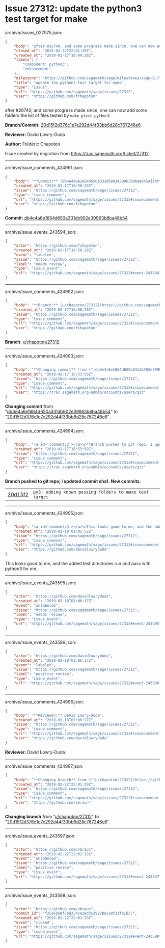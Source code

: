 # Issue 27312: update the python3 test target for make

archive/issues_027075.json:
```json
{
    "body": "after #26740, and some progress made since, one can now add some folders the list of files tested by `make ptest-python3`\n\n**Branch/Commit:** [20d15f2d376c1e7e292d44f33bb6d28c767246e6](https://github.com/sagemath/sagetrac-mirror/commit/20d15f2d376c1e7e292d44f33bb6d28c767246e6)\n\n**Reviewer:** David Lowry-Duda\n\n**Author:** Fr\u00e9d\u00e9ric Chapoton\n\nIssue created by migration from https://trac.sagemath.org/ticket/27312\n\n",
    "closed_at": "2019-02-22T22:01:29Z",
    "created_at": "2019-02-17T16:49:28Z",
    "labels": [
        "component: python3",
        "enhancement"
    ],
    "milestone": "https://github.com/sagemath/sage/milestones/sage-8.7",
    "title": "update the python3 test target for make",
    "type": "issue",
    "url": "https://github.com/sagemath/sage/issues/27312",
    "user": "https://github.com/fchapoton"
}
```
after #26740, and some progress made since, one can now add some folders the list of files tested by `make ptest-python3`

**Branch/Commit:** [20d15f2d376c1e7e292d44f33bb6d28c767246e6](https://github.com/sagemath/sagetrac-mirror/commit/20d15f2d376c1e7e292d44f33bb6d28c767246e6)

**Reviewer:** David Lowry-Duda

**Author:** Frédéric Chapoton

Issue created by migration from https://trac.sagemath.org/ticket/27312





---

archive/issue_comments_424991.json:
```json
{
    "body": "**Commit:** [db4e4a6e1664d650a331db902e39963b8ba48b54](https://github.com/sagemath/sagetrac-mirror/commit/db4e4a6e1664d650a331db902e39963b8ba48b54)",
    "created_at": "2019-02-17T16:50:20Z",
    "issue": "https://github.com/sagemath/sage/issues/27312",
    "type": "issue_comment",
    "url": "https://github.com/sagemath/sage/issues/27312#issuecomment-424991",
    "user": "https://github.com/fchapoton"
}
```

**Commit:** [db4e4a6e1664d650a331db902e39963b8ba48b54](https://github.com/sagemath/sagetrac-mirror/commit/db4e4a6e1664d650a331db902e39963b8ba48b54)



---

archive/issue_events_243594.json:
```json
{
    "actor": "https://github.com/fchapoton",
    "created_at": "2019-02-17T16:50:20Z",
    "event": "labeled",
    "issue": "https://github.com/sagemath/sage/issues/27312",
    "label": "needs review",
    "type": "issue_event",
    "url": "https://github.com/sagemath/sage/issues/27312#event-243594"
}
```



---

archive/issue_comments_424992.json:
```json
{
    "body": "**Branch:** [u/chapoton/27312](https://github.com/sagemath/sagetrac-mirror/tree/u/chapoton/27312)",
    "created_at": "2019-02-17T16:50:20Z",
    "issue": "https://github.com/sagemath/sage/issues/27312",
    "type": "issue_comment",
    "url": "https://github.com/sagemath/sage/issues/27312#issuecomment-424992",
    "user": "https://github.com/fchapoton"
}
```

**Branch:** [u/chapoton/27312](https://github.com/sagemath/sagetrac-mirror/tree/u/chapoton/27312)



---

archive/issue_comments_424993.json:
```json
{
    "body": "**Changing commit** from \"[db4e4a6e1664d650a331db902e39963b8ba48b54](https://github.com/sagemath/sagetrac-mirror/commit/db4e4a6e1664d650a331db902e39963b8ba48b54)\" to \"[20d15f2d376c1e7e292d44f33bb6d28c767246e6](https://github.com/sagemath/sagetrac-mirror/commit/20d15f2d376c1e7e292d44f33bb6d28c767246e6)\".",
    "created_at": "2019-02-17T16:53:59Z",
    "issue": "https://github.com/sagemath/sage/issues/27312",
    "type": "issue_comment",
    "url": "https://github.com/sagemath/sage/issues/27312#issuecomment-424993",
    "user": "https://trac.sagemath.org/admin/accounts/users/git"
}
```

**Changing commit** from "[db4e4a6e1664d650a331db902e39963b8ba48b54](https://github.com/sagemath/sagetrac-mirror/commit/db4e4a6e1664d650a331db902e39963b8ba48b54)" to "[20d15f2d376c1e7e292d44f33bb6d28c767246e6](https://github.com/sagemath/sagetrac-mirror/commit/20d15f2d376c1e7e292d44f33bb6d28c767246e6)".



---

archive/issue_comments_424994.json:
```json
{
    "body": "<a id='comment:2'></a>\n**Branch pushed to git repo; I updated commit sha1.** **New commits:**\n<table><tr><td><a href=\"https://github.com/sagemath/sagetrac-mirror/commit/20d15f2d376c1e7e292d44f33bb6d28c767246e6\">20d15f2</a></td><td><code>py3: adding known passing folders to make test target</code></td></tr></table>\n",
    "created_at": "2019-02-17T16:53:59Z",
    "issue": "https://github.com/sagemath/sage/issues/27312",
    "type": "issue_comment",
    "url": "https://github.com/sagemath/sage/issues/27312#issuecomment-424994",
    "user": "https://trac.sagemath.org/admin/accounts/users/git"
}
```

<a id='comment:2'></a>
**Branch pushed to git repo; I updated commit sha1.** **New commits:**
<table><tr><td><a href="https://github.com/sagemath/sagetrac-mirror/commit/20d15f2d376c1e7e292d44f33bb6d28c767246e6">20d15f2</a></td><td><code>py3: adding known passing folders to make test target</code></td></tr></table>




---

archive/issue_comments_424995.json:
```json
{
    "body": "<a id='comment:3'></a>\nThis looks good to me, and the added test directories run and pass with python3 for me.",
    "created_at": "2019-02-18T01:05:52Z",
    "issue": "https://github.com/sagemath/sage/issues/27312",
    "type": "issue_comment",
    "url": "https://github.com/sagemath/sage/issues/27312#issuecomment-424995",
    "user": "https://github.com/davidlowryduda"
}
```

<a id='comment:3'></a>
This looks good to me, and the added test directories run and pass with python3 for me.



---

archive/issue_events_243595.json:
```json
{
    "actor": "https://github.com/davidlowryduda",
    "created_at": "2019-02-18T01:06:17Z",
    "event": "unlabeled",
    "issue": "https://github.com/sagemath/sage/issues/27312",
    "label": "needs review",
    "type": "issue_event",
    "url": "https://github.com/sagemath/sage/issues/27312#event-243595"
}
```



---

archive/issue_events_243596.json:
```json
{
    "actor": "https://github.com/davidlowryduda",
    "created_at": "2019-02-18T01:06:17Z",
    "event": "labeled",
    "issue": "https://github.com/sagemath/sage/issues/27312",
    "label": "positive review",
    "type": "issue_event",
    "url": "https://github.com/sagemath/sage/issues/27312#event-243596"
}
```



---

archive/issue_comments_424996.json:
```json
{
    "body": "**Reviewer:** David Lowry-Duda",
    "created_at": "2019-02-18T01:06:17Z",
    "issue": "https://github.com/sagemath/sage/issues/27312",
    "type": "issue_comment",
    "url": "https://github.com/sagemath/sage/issues/27312#issuecomment-424996",
    "user": "https://github.com/davidlowryduda"
}
```

**Reviewer:** David Lowry-Duda



---

archive/issue_comments_424997.json:
```json
{
    "body": "**Changing branch** from \"[u/chapoton/27312](https://github.com/sagemath/sagetrac-mirror/tree/u/chapoton/27312)\" to \"[20d15f2d376c1e7e292d44f33bb6d28c767246e6](https://github.com/sagemath/sagetrac-mirror/commit/20d15f2d376c1e7e292d44f33bb6d28c767246e6)\".",
    "created_at": "2019-02-22T22:01:29Z",
    "issue": "https://github.com/sagemath/sage/issues/27312",
    "type": "issue_comment",
    "url": "https://github.com/sagemath/sage/issues/27312#issuecomment-424997",
    "user": "https://github.com/vbraun"
}
```

**Changing branch** from "[u/chapoton/27312](https://github.com/sagemath/sagetrac-mirror/tree/u/chapoton/27312)" to "[20d15f2d376c1e7e292d44f33bb6d28c767246e6](https://github.com/sagemath/sagetrac-mirror/commit/20d15f2d376c1e7e292d44f33bb6d28c767246e6)".



---

archive/issue_events_243597.json:
```json
{
    "actor": "https://github.com/vbraun",
    "created_at": "2019-02-22T22:01:29Z",
    "event": "unlabeled",
    "issue": "https://github.com/sagemath/sage/issues/27312",
    "label": "positive review",
    "type": "issue_event",
    "url": "https://github.com/sagemath/sage/issues/27312#event-243597"
}
```



---

archive/issue_events_243598.json:
```json
{
    "actor": "https://github.com/vbraun",
    "commit_id": "f25e6b60f7bd254ce29dd5392288ca8f21fb1b37",
    "created_at": "2019-02-22T22:01:29Z",
    "event": "closed",
    "issue": "https://github.com/sagemath/sage/issues/27312",
    "type": "issue_event",
    "url": "https://github.com/sagemath/sage/issues/27312#event-243598"
}
```
